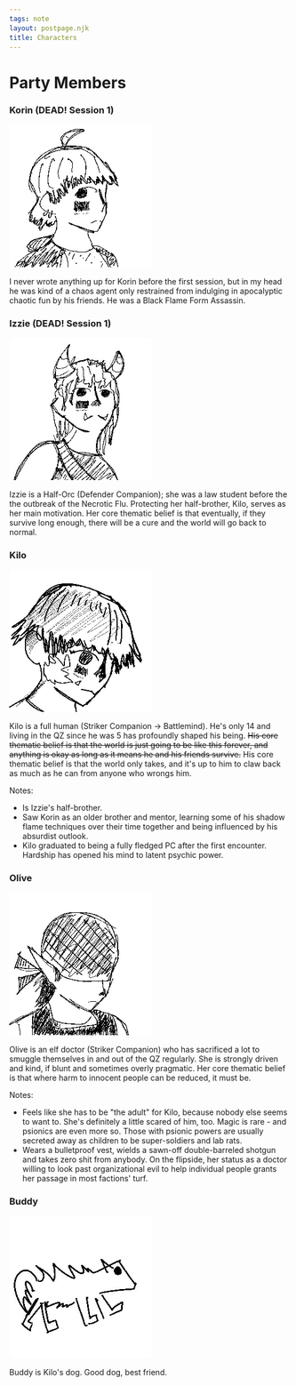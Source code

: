 ```yaml
---
tags: note
layout: postpage.njk
title: Characters
---
```


# Party Members

### Korin (DEAD! Session 1)
![An image of Korin](/assets/img/chara/Korin.jpg)

I never wrote anything up for Korin before the first session, but in my head he was kind of a chaos agent only restrained from indulging in 
apocalyptic chaotic fun by his friends. He was a Black Flame Form Assassin.


### Izzie (DEAD! Session 1)
![An image of Izzie](/assets/img/chara/Izzie.jpg)

Izzie is a Half-Orc (Defender Companion); she was a law student before the the outbreak of the Necrotic Flu. Protecting her half-brother, Kilo, serves as her main motivation. Her core thematic belief is that eventually, if they survive 
long enough, there will be a cure and the world will go back to normal.

### Kilo
![An image of Kilo](/assets/img/chara/Kilo.png)

Kilo is a full human (Striker Companion -> Battlemind). He's only 14 and living in the QZ since he was 5 has profoundly shaped his being. ~~His core thematic belief is that the world is just going to be like this forever, and anything is okay as long as it means he and his friends survive.~~ His core thematic belief is that the world only takes, and it's up to him to claw back as much as he can from anyone who wrongs him.

Notes:
- Is Izzie's half-brother.
- Saw Korin as an older brother and mentor, learning some of his shadow flame techniques over their time together and being influenced by his absurdist outlook.
- Kilo graduated to being a fully fledged PC after the first encounter. Hardship has opened his mind to latent psychic power.

### Olive
![An image of Olive](/assets/img/chara/Olive.png)

Olive is an elf doctor (Striker Companion) who has sacrificed a lot to smuggle themselves in and out of the QZ regularly. She is strongly driven and kind, if blunt and sometimes overly pragmatic. Her core thematic belief is that where harm to innocent people can be reduced, it must be.

Notes:
- Feels like she has to be "the adult" for Kilo, because nobody else seems to want to. She's definitely a little scared of him, too. Magic is rare - and psionics are even more so. Those with psionic powers are usually secreted away as children to be super-soldiers and lab rats.
- Wears a bulletproof vest, wields a sawn-off double-barreled shotgun and takes zero shit from anybody. On the flipside, her status as a doctor willing to look past organizational evil to help individual people grants her passage in most factions' turf.

### Buddy
![An image of Buddy](/assets/img/chara/Buddy.jpg)

Buddy is Kilo's dog. Good dog, best friend.